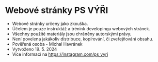# Webové stránky PS VÝŘI

* Webové stránky určeny jako zkouška.
* Účelem je pouze instruktáž a trénink developingu webových stránek.
* Všechny použité materiály jsou chráněny autorskými právy.
* Není povelena jakákoliv distribuce, kopírování, či zveřejňování obsahu.
* Pověřená osoba - Michal Havránek
* Vytvoženo 19. 5. 2024
* Více informací na https://instagram.com/ps_vyri
